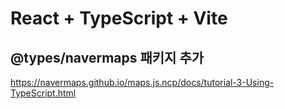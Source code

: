 # React + TypeScript + Vite

## @types/navermaps 패키지 추가
https://navermaps.github.io/maps.js.ncp/docs/tutorial-3-Using-TypeScript.html
